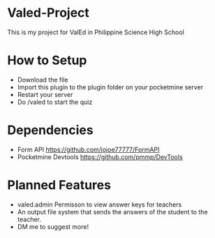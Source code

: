 # Valed-Project
This is my project for ValEd in Philippine Science High School

# How to Setup

   - Download the file
   - Import this plugin to the plugin folder on your pocketmine server
   - Restart your server
   - Do /valed to start the quiz


# Dependencies
   
   - Form API https://github.com/jojoe77777/FormAPI
   - Pocketmine Devtools https://github.com/pmmp/DevTools



# Planned Features
   
   - valed.admin Permisson to view answer keys for teachers
   - An output file system that sends the answers of the student to the teacher.
   - DM me to suggest more!

